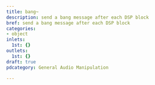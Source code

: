 ```yaml
---
title: bang~
description: send a bang message after each DSP block
bref: send a bang message after each DSP block
categories:
- object
inlets:
  1st: {}
outlets:
  1st: {}
draft: true
pdcategory: General Audio Manipulation

---
```


